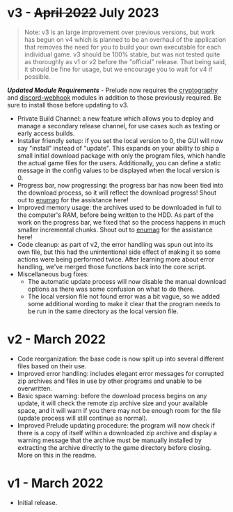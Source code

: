 # v3 - ~~April 2022~~ July 2023
> Note: v3 is an large improvement over previous versions, but work has begun on v4 which is planned to be an overhaul of the application that removes the need for you to build your own executable for each individual game. v3 should be 100% stable, but was not tested quite as thoroughly as v1 or v2 before the "official" release. That being said, it should be fine for usage, but we encourage you to wait for v4 if possible.

***Updated Module Requirements*** - Prelude now requires the [cryptography](https://pypi.org/project/cryptography/) and [discord-webhook](https://github.com/lovvskillz/python-discord-webhook) modules in addition to those previously required. Be sure to install those before updating to v3.
* Private Build Channel: a new feature which allows you to deploy and manage a secondary release channel, for use cases such as testing or early access builds.
* Installer friendly setup: if you set the local version to 0, the GUI will now say "install" instead of "update". This expands on your ability to ship a small initial download package with only the program files, which handle the actual game files for the users. Additionally, you can define a static message in the config values to be displayed when the local version is 0.
* Progress bar, now progressing: the progress bar has now been tied into the download process, so it will reflect the download progress! Shout out to [enumag](https://gitlab.com/enumag) for the assistance here!
* Improved memory usage: the archives used to be downloaded in full to the computer's RAM, before being written to the HDD. As part of the work on the progress bar, we fixed that so the process happens in much smaller incremental chunks. Shout out to [enumag](https://gitlab.com/enumag) for the assistance here!
* Code cleanup: as part of v2, the error handling was spun out into its own file, but this had the unintentional side effect of making it so some actions were being performed twice. After learning more about error handling, we've merged those functions back into the core script.
* Miscellaneous bug fixes:
  * The automatic update process will now disable the manual download options as there was some confusion on what to do there.
  * The local version file not found error was a bit vague, so we added some additional wording to make it clear that the program needs to be run in the same directory as the local version file.

# v2 - March 2022
* Code reorganization: the base code is now split up into several different files based on their use.
* Improved error handling: includes elegant error messages for corrupted zip archives and files in use by other programs and unable to be overwritten.
* Basic space warning: before the download process begins on any update, it will check the remote zip archive size and your available space, and it will warn if you there may not be enough room for the file (update process will still continue as normal).
* Improved Prelude updating procedure: the program will now check if there is a copy of itself within a downloaded zip archive and display a warning message that the archive must be manually installed by extracting the archive directly to the game directory before closing. More on this in the readme.

# v1 - March 2022
* Initial release.
